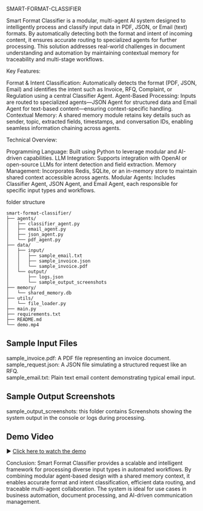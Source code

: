  SMART-FORMAT-CLASSIFIER 
 
  Smart Format Classifier is a modular, multi-agent AI system designed to intelligently process and classify input data in PDF, JSON, or Email (text) formats. By automatically detecting both the format and intent of incoming content, it ensures accurate routing to specialized agents for further processing. This solution addresses real-world challenges in document understanding and automation by maintaining contextual memory for traceability and multi-stage workflows.

Key Features:

Format & Intent Classification: Automatically detects the format (PDF, JSON, Email) and identifies the intent such as Invoice, RFQ, Complaint, or Regulation using a central Classifier Agent.
Agent-Based Processing: Inputs are routed to specialized agents—JSON Agent for structured data and Email Agent for text-based content—ensuring context-specific handling.
Contextual Memory: A shared memory module retains key details such as sender, topic, extracted fields, timestamps, and conversation IDs, enabling seamless information chaining across agents.

Technical Overview:

Programming Language: Built using Python to leverage modular and AI-driven capabilities.
LLM Integration: Supports integration with OpenAI or open-source LLMs for intent detection and field extraction.
Memory Management: Incorporates Redis, SQLite, or an in-memory store to maintain shared context accessible across agents.
Modular Agents: Includes Classifier Agent, JSON Agent, and Email Agent, each responsible for specific input types and workflows.

folder structure
```
smart-format-classifier/
├── agents/
│   ├── classifier_agent.py
│   ├── email_agent.py
│   ├── json_agent.py
│   └── pdf_agent.py
├── data/
│   ├── input/
│   │   ├── sample_email.txt
│   │   ├── sample_invoice.json
│   │   └── sample_invoice.pdf
│   └── output/
│       ├── logs.json
│       └── sample_output_screenshots       
├── memory/
│   └── shared_memory.db
├── utils/
│   └── file_loader.py
├── main.py
├── requirements.txt
├── README.md
└── demo.mp4
```
## Sample Input Files

sample_invoice.pdf: A PDF file representing an invoice document.  
sample_request.json: A JSON file simulating a structured request like an RFQ.  
sample_email.txt: Plain text email content demonstrating typical email input.

## Sample Output Screenshots

sample_output_screenshots: this folder contains Screenshots showing the system output in the console or logs during processing.

## Demo Video

▶️ [Click here to watch the demo](https://drive.google.com/file/d/1uonjDEVX-ZjW6U1bapqQK6ba8TNR-uiY/view?usp=drive_link)

Conclusion:
Smart Format Classifier provides a scalable and intelligent framework for processing diverse input types in automated workflows. By combining modular agent-based design with a shared memory context, it enables accurate format and intent classification, efficient data routing, and traceable multi-agent collaboration. The system is ideal for use cases in business automation, document processing, and AI-driven communication management.
